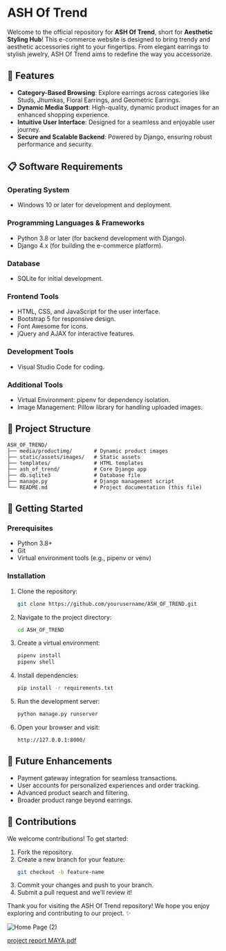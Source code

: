 # ASH Of Trend

Welcome to the official repository for **ASH Of Trend**, short for **Aesthetic Styling Hub**! This e-commerce website is designed to bring trendy and aesthetic accessories right to your fingertips. From elegant earrings to stylish jewelry, ASH Of Trend aims to redefine the way you accessorize.

## 🌟 Features
- **Category-Based Browsing**: Explore earrings across categories like Studs, Jhumkas, Floral Earrings, and Geometric Earrings.
- **Dynamic Media Support**: High-quality, dynamic product images for an enhanced shopping experience.
- **Intuitive User Interface**: Designed for a seamless and enjoyable user journey.
- **Secure and Scalable Backend**: Powered by Django, ensuring robust performance and security.

## 📋 Software Requirements

### Operating System
- Windows 10 or later for development and deployment.

### Programming Languages & Frameworks
- Python 3.8 or later (for backend development with Django).
- Django 4.x (for building the e-commerce platform).

### Database
- SQLite for initial development.

### Frontend Tools
- HTML, CSS, and JavaScript for the user interface.
- Bootstrap 5 for responsive design.
- Font Awesome for icons.
- jQuery and AJAX for interactive features.

### Development Tools
- Visual Studio Code for coding.

### Additional Tools
- Virtual Environment: pipenv for dependency isolation.
- Image Management: Pillow library for handling uploaded images.

## 📁 Project Structure
```
ASH_OF_TREND/
├── media/productimg/       # Dynamic product images
├── static/assets/images/   # Static assets
├── templates/              # HTML templates
├── ash_of_trend/           # Core Django app
├── db.sqlite3              # Database file
├── manage.py               # Django management script
└── README.md               # Project documentation (this file)
```

## 🚀 Getting Started

### Prerequisites
- Python 3.8+
- Git
- Virtual environment tools (e.g., pipenv or venv)

### Installation
1. Clone the repository:
   ```bash
   git clone https://github.com/yourusername/ASH_OF_TREND.git
   ```
2. Navigate to the project directory:
   ```bash
   cd ASH_OF_TREND
   ```
3. Create a virtual environment:
   ```bash
   pipenv install
   pipenv shell
   ```
4. Install dependencies:
   ```bash
   pip install -r requirements.txt
   ```
5. Run the development server:
   ```bash
   python manage.py runserver
   ```
6. Open your browser and visit:
   ```
   http://127.0.0.1:8000/
   ```

## 🔮 Future Enhancements
- Payment gateway integration for seamless transactions.
- User accounts for personalized experiences and order tracking.
- Advanced product search and filtering.
- Broader product range beyond earrings.

## 🤝 Contributions
We welcome contributions! To get started:
1. Fork the repository.
2. Create a new branch for your feature:
   ```bash
   git checkout -b feature-name
   ```
3. Commit your changes and push to your branch.
4. Submit a pull request and we’ll review it!



Thank you for visiting the ASH Of Trend repository! We hope you enjoy exploring and contributing to our project. ✨

![Home Page (2)](https://github.com/user-attachments/assets/052a39d4-e64a-4a01-bf93-61d6d5c5a9ad)


[project report MAYA.pdf](https://github.com/user-attachments/files/18546836/project.report.MAYA.pdf)



